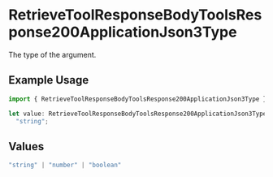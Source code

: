 # RetrieveToolResponseBodyToolsResponse200ApplicationJson3Type

The type of the argument.

## Example Usage

```typescript
import { RetrieveToolResponseBodyToolsResponse200ApplicationJson3Type } from "@orq-ai/node/models/operations";

let value: RetrieveToolResponseBodyToolsResponse200ApplicationJson3Type =
  "string";
```

## Values

```typescript
"string" | "number" | "boolean"
```